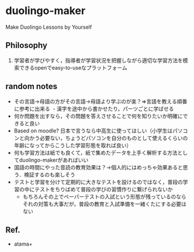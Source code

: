 # duolingo-maker
Make Duolingo Lessons by Yourself

## Philosophy
1. 学習者が学びやすく，指導者が学習状況を把握しながら適切な学習方法を模索できるopenでeasy-to-useなプラットフォーム

## random notes
- その言語→母語の方がその言語→母語より学ぶのが楽？⇒言語を教える順番に参考に出来る
 - 漢字を途中から書かせたり，パーツごとに学ばせる
- 何か問題を出すなら，その問題を答えさせることで何を知りたいか明確にできると良い
- Based on moodle? 日本で言うなら中高生に使ってほしい（小学生はパソコンと向かう必要ない，ちょうどパソコンを自分のものとして使えるくらいの年齢になってからこうした学習形態を取れば良い）
- 何も学習方法は紙でも良くて，紙で集めたデータを上手く解析する方法としてduolingo-makerがあればいい
- 国語の時間にやった音読の教育効果は？→個人的にはめっちゃ効果あると思う．検証するのも楽しそう
- テストと学習を分けて定期的に大きなテストを設けるのではなく，普段の学習の中にテストをちりばめて普段の学びの習慣作りに繋げられないか
  - もちろんその上でペーパーテストの入試という形態が残っているのならそれの対策も大事だが，普段の教育と入試準備を一緒くたにする必要はない

## Ref.
- atama+
